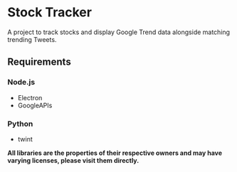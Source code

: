 # Stock Tracker

A project to track stocks and display Google Trend data alongside matching trending Tweets.

## Requirements
### Node.js
* Electron
* GoogleAPIs
### Python
* twint

**All libraries are the properties of their respective owners and may have varying licenses, please visit them directly.**
